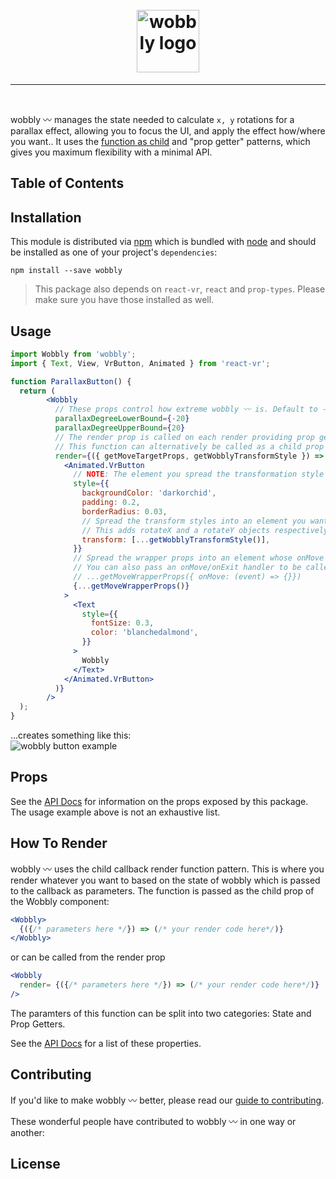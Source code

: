 <h1 align="center">
<!--emdaer-p
  - '@emdaer/plugin-value-from-package'
  - value: name
-->
    </br>
    <img src="https://user-images.githubusercontent.com/1127238/38072922-8250c22a-32dd-11e8-8259-fb8ea3346dfc.png" alt="wobbly logo" title="wobbly logo" width="100">
</h1>
<p align="center">
<!--emdaer-p
  - '@emdaer/plugin-value-from-package'
  - value: description
-->
</p>
<hr />

<!--emdaer-p
  - '@emdaer/plugin-shields'
  - shields:
      - alt: 'Travis'
        image: 'travis/infiniteluke/wobbly.svg'
        link: 'https://travis-ci.org/infiniteluke/wobbly/'
        style: 'flat-square'
      - alt: 'npm'
        image: 'npm/v/wobbly.svg'
        link: 'https://www.npmjs.com/package/wobbly'
        style: 'flat-square'
      - alt: 'GitHub Issues'
        image: 'github/issues/infiniteluke/wobbly.svg'
        link: 'https://github.com/infiniteluke/wobbly/issues'
        style: 'flat-square'
      - alt: 'Coverage'
        image: 'coveralls/infiniteluke/wobbly.svg'
        link: ''
        style: 'flat-square'
      - alt: 'Styled with Prettier'
        image: 'badge/styled_with-prettier-ff69b4.svg'
        link: 'https://github.com/prettier/prettier'
        style: 'flat-square'
      - alt: 'README generated by emdaer'
        image: 'badge/📓-documented%20with%20emdaer-F06632.svg'
        link: 'https://github.com/emdaer/emdaer'
        style: 'flat-square'
-->
</br>
<!--emdaer-p
  - '@emdaer/plugin-shields'
  - shields:
      - alt: 'Twitter'
        image: 'twitter/url/https/github.com/infiniteluke/wobbly.svg'
        link: 'https://twitter.com/intent/tweet?text=Parallax%20all%20the%20things%20with%20with%20wobbly%20〰️%20for%20react-vr!%20Check%20it%20out!%20https://github.com/infiniteluke/wobbly'
        style: 'social'
      - alt: 'GitHub stars'
        image: 'github/stars/infiniteluke/wobbly.svg'
        link: 'https://github.com/infiniteluke/wobbly/stargazers'
        style: 'social'
-->

wobbly 〰️ manages the state needed to calculate `x, y` rotations for a parallax effect, allowing you to focus the UI, and apply the effect how/where you want.. It uses the [function as child](https://medium.com/merrickchristensen/function-as-child-components-5f3920a9ace9) and "prop getter" patterns, which gives you maximum flexibility with a minimal API.

## Table of Contents
<!--emdaer-t
  - '@emdaer/transform-table-of-contents'
-->

## Installation

This module is distributed via [npm](https://www.npmjs.com/package/wobbly) which is bundled with [node](https://nodejs.org) and
should be installed as one of your project's `dependencies`:

```
npm install --save wobbly
```

> This package also depends on `react-vr`, `react` and `prop-types`. Please make sure you have those installed as well.

## Usage
```jsx
import Wobbly from 'wobbly';
import { Text, View, VrButton, Animated } from 'react-vr';

function ParallaxButton() {
  return (
        <Wobbly
          // These props control how extreme wobbly 〰 is. Default to -15, 15 respectively.
          parallaxDegreeLowerBound={-20}
          parallaxDegreeUpperBound={20}
          // The render prop is called on each render providing prop getters and state to be used in your UI.
          // This function can alternatively be called as a child prop <Wobbly>{(stateAndHelpers) => {...}}</Wobbly>
          render={({ getMoveTargetProps, getWobblyTransformStyle }) => (
            <Animated.VrButton
              // NOTE: The element you spread the transformation style into must be an "Animated" element.
              style={{
                backgroundColor: 'darkorchid',
                padding: 0.2,
                borderRadius: 0.03,
                // Spread the transform styles into an element you want to make wobbly 〰
                // This adds rotateX and a rotateY objects respectively
                transform: [...getWobblyTransformStyle()],
              }}
              // Spread the wrapper props into an element whose onMove event will control the parallax effect.
              // You can also pass an onMove/onExit handler to be called before wobbly's internal onMove/onExit.
              // ...getMoveWrapperProps({ onMove: (event) => {}})
              {...getMoveWrapperProps()}
            >
              <Text
                style={{
                  fontSize: 0.3,
                  color: 'blanchedalmond',
                }}
              >
                Wobbly
              </Text>
            </Animated.VrButton>
          )}
        />
  );
}
```

...creates something like this:</br>
![wobbly button example](https://user-images.githubusercontent.com/1127238/38117939-a8f9ac68-336c-11e8-8fb3-fd7012028ff8.gif)

## Props
See the [API Docs](https://infiniteluke.github.io/wobbly) for information on the props exposed by this package. The usage example above is not an exhaustive list.

## How To Render
wobbly 〰️ uses the child callback render function pattern. This is where you render whatever you want to based on the state of wobbly which is passed to the callback as parameters. The function is passed as the child prop of the Wobbly component:
```jsx
<Wobbly>
  {({/* parameters here */}) => (/* your render code here*/)}
</Wobbly>
```
or can be called from the render prop
```jsx
<Wobbly
  render= {({/* parameters here */}) => (/* your render code here*/)}
/>
```

The paramters of this function can be split into two categories: State and Prop Getters.

See the [API Docs](https://infiniteluke.github.io/dub-step/#stateandhelpers) for a list of these properties.

## Contributing

If you'd like to make wobbly 〰️ better, please read our [guide to contributing](./CONTRIBUTING.md).

These wonderful people have contributed to wobbly 〰️ in one way or another:
<!--emdaer-p
  - '@emdaer/plugin-contributors-details-github'
-->

## License
<!--emdaer-p
  - '@emdaer/plugin-license-reference'
-->

<!--emdaer-t
  - '@emdaer/transform-prettier'
  - options:
      proseWrap: preserve
      singleQuote: true
      trailingComma: es5
-->